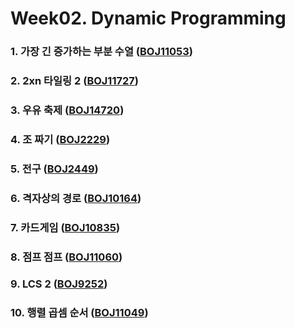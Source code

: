 # Week02. Dynamic Programming

### 1. 가장 긴 증가하는 부분 수열	([BOJ11053](boj.kr/11053))

### 2. 2xn 타일링 2 			([BOJ11727](boj.kr/11727))

### 3. 우유 축제			 	([BOJ14720](boj.kr/14720))

### 4. 조 짜기 				([BOJ2229](boj.kr/2229))

### 5. 전구				 	([BOJ2449](boj.kr/2449))

### 6. 격자상의 경로         		([BOJ10164](boj.kr/10164))

### 7. 카드게임	         		([BOJ10835](boj.kr/10835))

### 8. 점프 점프	         		([BOJ11060](boj.kr/11060))

### 9. LCS 2		         		([BOJ9252](boj.kr/9252))

### 10. 행렬 곱셈 순서         		([BOJ11049](boj.kr/11049))



